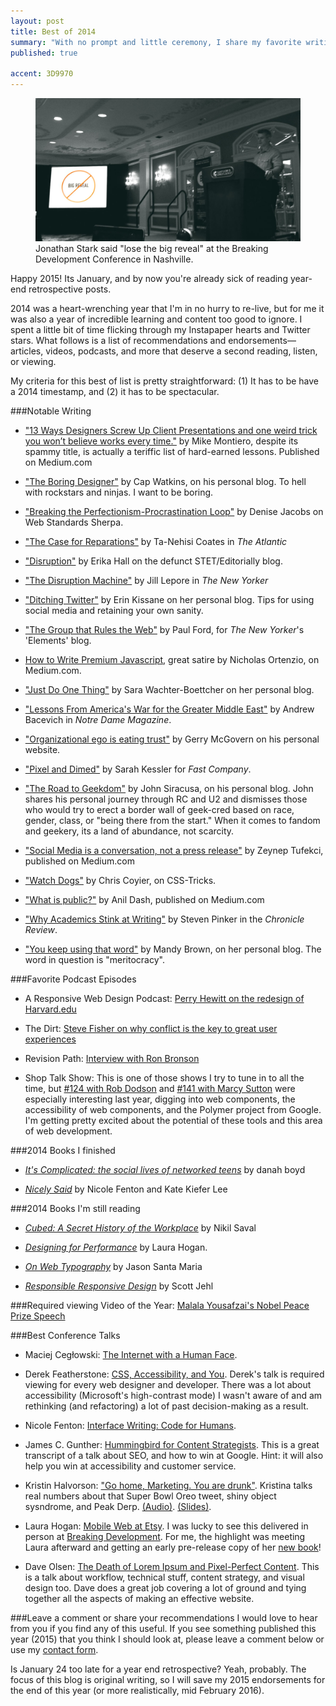 ```yaml
---
layout: post
title: Best of 2014
summary: "With no prompt and little ceremony, I share my favorite writing, videos, podcasts, and more from 2014."
published: true

accent: 3D9970
---
```

<figure>
<img src="/images/post-images/bdconf-jonathanstark.jpg" alt="Jonathan Stark on speaker stage in front of slide with the words Big Reveal crossed out" />
<figcaption>Jonathan Stark said "lose the big reveal" at the Breaking Development Conference in Nashville.</figcaption></figure>

<p>Happy 2015! Its January, and by now you're already sick of reading year-end retrospective posts.</p>

2014 was a heart-wrenching year that I'm in no hurry to re-live, but for me it was also a year of incredible learning and content too good to ignore. I spent a little bit of time flicking through my Instapaper hearts and Twitter stars. What follows is a list of recommendations and endorsements&mdash;articles, videos, podcasts, and more that deserve a second reading, listen, or viewing.

My criteria for this best of list is pretty straightforward: (1) It has to be have a 2014 timestamp, and (2) it has to be spectacular.


###Notable Writing
* ["13 Ways Designers Screw Up Client Presentations and one weird trick you won’t believe works every time."](https://medium.com/@monteiro/13-ways-designers-screw-up-client-presentations-51aaee11e28c) by Mike Montiero, despite its spammy title, is actually a teriffic list of hard-earned lessons. Published on Medium.com

* ["The Boring Designer"](http://blog.capwatkins.com/the-boring-designer) by Cap Watkins, on his personal blog. To hell with rockstars and ninjas. I want to be boring.

* ["Breaking the Perfectionism-Procrastination Loop"](http://webstandardssherpa.com/reviews/breaking-the-perfectionism-procrastination-infinite-loop/) by Denise Jacobs on Web Standards Sherpa.

* ["The Case for Reparations"](http://www.theatlantic.com/features/archive/2014/05/the-case-for-reparations/361631/) by Ta-Nehisi Coates in *The Atlantic*

* ["Disruption"](http://stet.editorially.com/articles/disruption/) by Erika Hall on the defunct STET/Editorially blog.

* ["The Disruption Machine"](http://www.newyorker.com/magazine/2014/06/23/the-disruption-machine) by Jill Lepore in *The New Yorker*

* ["Ditching Twitter"](http://incisive.nu/2014/ditching-twitter/) by Erin Kissane on her personal blog. Tips for using social media and retaining your own sanity.

* ["The Group that Rules the Web"](http://www.newyorker.com/tech/elements/group-rules-web) by Paul Ford, for *The New Yorker*'s 'Elements' blog.

* [How to Write Premium Javascript](https://medium.com/cool-code-pal/how-to-write-premium-javascript-d01a65b859a4), great satire by Nicholas Ortenzio, on Medium.com.

* ["Just Do One Thing"](http://www.sarawb.com/2014/03/03/just-do-one-thing/) by Sara Wachter-Boettcher on her personal blog.

* ["Lessons From America's War for the Greater Middle East"](https://magazine.nd.edu/news/49015/) by Andrew Bacevich in *Notre Dame Magazine*.

* ["Organizational ego is eating trust"](http://gerrymcgovern.com/new-thinking/organizational-ego-eating-trust) by Gerry McGovern on his personal website.

* ["Pixel and Dimed"](http://www.fastcompany.com/3027355/pixel-and-dimed-on-not-getting-by-in-the-gig-economy) by Sarah Kessler for *Fast Company*.

* ["The Road to Geekdom"](http://hypercritical.co/2014/01/14/the-road-to-geekdom) by John Siracusa, on his personal blog. John shares his personal journey through RC and U2 and dismisses those who would try to erect a border wall of geek-cred based on race, gender, class, or "being there from the start." When it comes to fandom and geekery, its a land of abundance, not scarcity.

* ["Social Media is a conversation, not a press release"](https://medium.com/technology-and-society/social-media-is-a-conversation-not-a-press-release-4d811b45840d) by Zeynep Tufekci, published on Medium.com

* ["Watch Dogs"](http://css-tricks.com/watch-dogs/) by Chris Coyier, on CSS-Tricks.

* ["What is public?"](https://medium.com/message/what-is-public-f33b16d780f9) by Anil Dash, published on Medium.com

* ["Why Academics Stink at Writing"](http://m.chronicle.com/article/Why-Academics-Writing-Stinks/148989/) by Steven Pinker in the *Chronicle Review*.

* ["You keep using that word"](http://aworkinglibrary.com/writing/you-keep-using-that-word/) by Mandy Brown, on her personal blog. The word in question is "meritocracy".


###Favorite Podcast Episodes
* A Responsive Web Design Podcast: [Perry Hewitt on the redesign of Harvard.edu](http://responsivewebdesign.com/podcast/harvard.html)

* The Dirt: [Steve Fisher on why conflict is the key to great user experiences](http://www.freshtilledsoil.com/conflict-is-the-key-to-great-user-experience-with-steve-fisher/)

* Revision Path: [Interview with Ron Bronson](http://revisionpath.com/ron-bronson/)

* Shop Talk Show: This is one of those shows I try to tune in to all the time, but [#124 with Rob Dodson](http://shoptalkshow.com/episodes/124-rob-dodson/) and [#141 with Marcy Sutton](http://shoptalkshow.com/episodes/141-marcy-sutton/) were especially interesting last year, digging into web components, the accessibility of web components, and the Polymer project from Google. I'm getting pretty excited about the potential of these tools and this area of web development.

###2014 Books I finished
* [*It's Complicated: the social lives of networked teens*](http://www.danah.org/itscomplicated/) by danah boyd

* [*Nicely Said*](http://www.nicelysaid.co/) by Nicole Fenton and Kate Kiefer Lee


###2014 Books I'm still reading
* [*Cubed: A Secret History of the Workplace*](http://www.randomhouse.com/book/220690/cubed-by-nikil-saval) by Nikil Saval

* [*Designing for Performance*](http://shop.oreilly.com/product/0636920033578.do) by Laura Hogan.

* [*On Web Typography*](http://www.abookapart.com/products/on-web-typography) by Jason Santa Maria

* [*Responsible Responsive Design*](http://www.abookapart.com/products/responsible-responsive-design) by Scott Jehl


###Required viewing
Video of the Year: [Malala Yousafzai's Nobel Peace Prize Speech](https://www.youtube.com/watch?v=MOqIotJrFVM&feature=youtu.be)


###Best Conference Talks
* Maciej Cegłowski: [The Internet with a Human Face](http://idlewords.com/bt14.htm).

* Derek Featherstone: [CSS, Accessibility, and You](http://teamtreehouse.com/library/css-accessibility-and-you). Derek's talk is required viewing for every web designer and developer. There was a lot about accessibility (Microsoft's high-contrast mode) I wasn't aware of and am rethinking (and refactoring) a lot of past decision-making as a result.

* Nicole Fenton: [Interface Writing: Code for Humans](http://nicolefenton.com/interface-writing/).

* James C. Gunther: [Hummingbird for Content Strategists](http://jamescgunter.com/Hummingbird-content-strategy.html). This is a great transcript of a talk about SEO, and how to win at Google. Hint: it will also help you win at accessibility and customer service.

* Kristin Halvorson: ["Go home, Marketing.  You are drunk"](https://soundcloud.com/officialsxsw/go-home-marketing-you-are). Kristina talks real numbers about that Super Bowl Oreo tweet, shiny object sysndrome, and Peak Derp. [(Audio)](https://soundcloud.com/officialsxsw/go-home-marketing-you-are). [(Slides)](http://www.slideshare.net/khalvorson/go-home-marketing-you-are-drunk).

* Laura Hogan: [Mobile Web at Etsy](https://www.youtube.com/watch?v=vG53j60ALIw). I was lucky to see this delivered in person at [Breaking Development](http://bdconf.com/events/nashville-2014/). For me, the highlight was meeting Laura afterward and getting an early pre-release copy of her [new book](http://shop.oreilly.com/product/0636920033578.do)!

* Dave Olsen: [The Death of Lorem Ipsum and Pixel-Perfect Content](http://bradfrost.com/blog/link/the-death-of-lorem-ipsum-pixel-perfect-content/). This is a talk about workflow, technical stuff, content strategy, and visual design too. Dave does a great job covering a lot of ground and tying together all the aspects of making an effective website.

###Leave a comment or share your recommendations
I would love to hear from you if you find any of this useful. If you see something published this year (2015) that you think I should look at, please leave a comment below or use my [contact form](http://nicksimson.com/info/#contact).

Is January 24 too late for a year end retrospective? Yeah, probably. The focus of this blog is original writing, so I will save my 2015 endorsements for the end of this year (or more realistically, mid February 2016).
